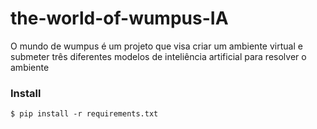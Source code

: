 # the-world-of-wumpus-IA

O mundo de wumpus é um projeto que visa criar um ambiente virtual e submeter três diferentes modelos de inteliência artificial para resolver o ambiente

### Install
```
$ pip install -r requirements.txt
```